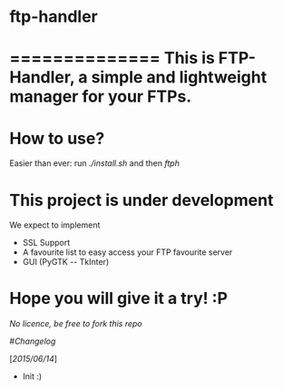 # ftp-handler
==============
This is FTP-Handler, a simple and lightweight manager for your FTPs.
==============

# How to use?

Easier than ever: run
*./install.sh*
and then
*ftph*

# This project is under development

 We expect to implement 
 
 - SSL Support
 - A favourite list to easy access your FTP favourite server
 - GUI (PyGTK -- TkInter)

# Hope you will give it a try! :P 

*No licence, be free to fork this repo*

#*Changelog*

 [*2015/06/14*]

 - Init :)

